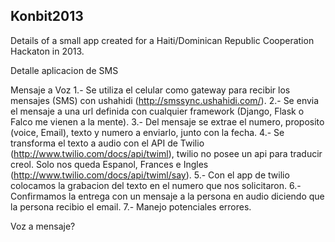 Konbit2013
----------
Details of a small app created for a Haiti/Dominican Republic Cooperation Hackaton in 2013.

Detalle aplicacion de SMS

Mensaje a Voz
1.- Se utiliza el celular como gateway para recibir los mensajes (SMS) con ushahidi   (http://smssync.ushahidi.com/).
2.- Se envia el mensaje a una url definida con cualquier framework (Django, Flask o Falco me vienen a la mente). 
3.- Del mensaje se extrae el numero, proposito (voice, Email), texto y numero a enviarlo, junto con la fecha.
4.- Se transforma el texto a audio con el API de Twilio (http://www.twilio.com/docs/api/twiml), twilio no posee un api para traducir creol. Solo nos queda Espanol, Frances e Ingles (http://www.twilio.com/docs/api/twiml/say).
5.- Con el app de twilio colocamos la grabacion del texto en el numero que nos solicitaron.
6.- Confirmamos la entrega con un mensaje a la persona en audio diciendo que la persona recibio el email.
7.- Manejo potenciales errores.

Voz a mensaje?

